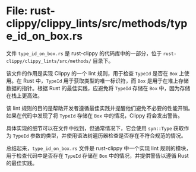 # File: rust-clippy/clippy_lints/src/methods/type_id_on_box.rs

文件 `type_id_on_box.rs` 是 rust-clippy 的代码库中的一部分，位于 `rust-clippy/clippy_lints/src/methods/` 目录下。

该文件的作用是实现 Clippy 的一个 lint 规则，用于检查 `TypeId` 是否在 `Box` 上使用。在 Rust 中，`TypeId` 用于获取类型的唯一标识符，而 `Box` 是用于在堆上存储数据的指针。根据 Rust 的最佳实践，应避免将 `TypeId` 存储在 `Box` 中，因为存储在栈上更高效。

该 lint 规则的目的是帮助开发者遵循最佳实践并提醒他们避免不必要的性能开销。如果在代码中发现了将 `TypeId` 存储在 `Box` 中的情况，Clippy 将会发出警告。

具体实现的细节可以在文件中找到，但通常情况下，它会使用 `syn::Type` 获取作为 `TypeId` 参数的类型，并使用语法树遍历器检查是否存在不符合规范的情况。

总结起来，`type_id_on_box.rs` 文件是 rust-clippy 中一个实现 lint 规则的模块，用于检查代码中是否存在 `TypeId` 存储在 `Box` 中的情况，并提供警告以遵循 Rust 的最佳实践。

